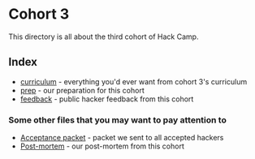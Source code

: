 # Cohort 3

This directory is all about the third cohort of Hack Camp.

## Index

- [curriculum](curriculum/) - everything you'd ever want from cohort 3's
  curriculum
- [prep](prep/) - our preparation for this cohort
- [feedback](feedback/) - public hacker feedback from this cohort

### Some other files that you may want to pay attention to

- [Acceptance packet](acceptance_packet.pdf) - packet we sent to all accepted
  hackers
- [Post-mortem](post_mortem.md) - our post-mortem from this cohort
